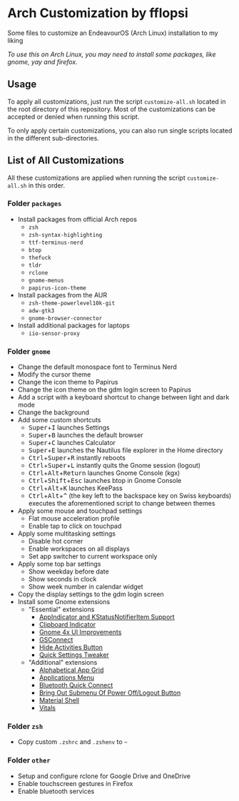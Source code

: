 # Arch Customization by fflopsi

Some files to customize an EndeavourOS (Arch Linux) installation to my liking

*To use this on Arch Linux, you may need to install some packages, like gnome, yay and firefox.*

## Usage

To apply all customizations, just run the script `customize-all.sh` located in the root directory of this repository.
Most of the customizations can be accepted or denied when running this script.

To only apply certain customizations, you can also run single scripts located in the different sub-directories.

## List of All Customizations

All these customizations are applied when running the script `customize-all.sh` in this order.

### Folder `packages`

- Install packages from official Arch repos
  - `zsh`
  - `zsh-syntax-highlighting`
  - `ttf-terminus-nerd`
  - `btop`
  - `thefuck`
  - `tldr`
  - `rclone`
  - `gnome-menus`
  - `papirus-icon-theme`
- Install packages from the AUR
  - `zsh-theme-powerlevel10k-git`
  - `adw-gtk3`
  - `gnome-browser-connector`
- Install additional packages for laptops
  - `iio-sensor-proxy`

### Folder `gnome`

- Change the default monospace font to Terminus Nerd
- Modify the cursor theme
- Change the icon theme to Papirus
- Change the icon theme on the gdm login screen to Papirus
- Add a script with a keyboard shortcut to change between light and dark mode
- Change the background
- Add some custom shortcuts
  - <kbd>Super</kbd>+<kbd>I</kbd> launches Settings
  - <kbd>Super</kbd>+<kbd>B</kbd> launches the default browser
  - <kbd>Super</kbd>+<kbd>C</kbd> launches Calculator
  - <kbd>Super</kbd>+<kbd>E</kbd> launches the Nautilus file explorer in the Home directory
  - <kbd>Ctrl</kbd>+<kbd>Super</kbd>+<kbd>R</kbd> instantly reboots
  - <kbd>Ctrl</kbd>+<kbd>Super</kbd>+<kbd>L</kbd> instantly quits the Gnome session (logout)
  - <kbd>Ctrl</kbd>+<kbd>Alt</kbd>+<kbd>Return</kbd> launches Gnome Console (kgx)
  - <kbd>Ctrl</kbd>+<kbd>Shift</kbd>+<kbd>Esc</kbd> launches btop in Gnome Console
  - <kbd>Ctrl</kbd>+<kbd>Alt</kbd>+<kbd>K</kbd> launches KeePass
  - <kbd>Ctrl</kbd>+<kbd>Alt</kbd>+<kbd>^</kbd> (the key left to the backspace key on Swiss keyboards) executes the aforementioned script to change between themes
- Apply some mouse and touchpad settings
  - Flat mouse acceleration profile
  - Enable tap to click on touchpad
- Apply some multitasking settings
  - Disable hot corner
  - Enable workspaces on all displays
  - Set app switcher to current workspace only
- Apply some top bar settings
  - Show weekday before date
  - Show seconds in clock
  - Show week number in calendar widget
- Copy the display settings to the gdm login screen
- Install some Gnome extensions
  - "Essential" extensions
    - [AppIndicator and KStatusNotifierItem Support](https://extensions.gnome.org/extension/615/appindicator-support/)
    - [Clipboard Indicator](https://extensions.gnome.org/extension/779/clipboard-indicator/)
    - [Gnome 4x UI Improvements](https://extensions.gnome.org/extension/4158/gnome-40-ui-improvements/)
    - [GSConnect](https://extensions.gnome.org/extension/1319/gsconnect/)
    - [Hide Activities Button](https://extensions.gnome.org/extension/744/hide-activities-button/)
    - [Quick Settings Tweaker](https://extensions.gnome.org/extension/5446/quick-settings-tweaker/)
  - "Additional" extensions
    - [Alphabetical App Grid](https://extensions.gnome.org/extension/4269/alphabetical-app-grid/)
    - [Applications Menu](https://extensions.gnome.org/extension/6/applications-menu/)
    - [Bluetooth Quick Connect](https://extensions.gnome.org/extension/1401/bluetooth-quick-connect/)
    - [Bring Out Submenu Of Power Off/Logout Button](https://extensions.gnome.org/extension/2917/bring-out-submenu-of-power-offlogout-button/)
    - [Material Shell](https://extensions.gnome.org/extension/3357/material-shell/)
    - [Vitals](https://extensions.gnome.org/extension/1460/vitals/)

### Folder `zsh`

- Copy custom `.zshrc` and `.zshenv` to `~`

### Folder `other`

- Setup and configure rclone for Google Drive and OneDrive
- Enable touchscreen gestures in Firefox
- Enable bluetooth services
